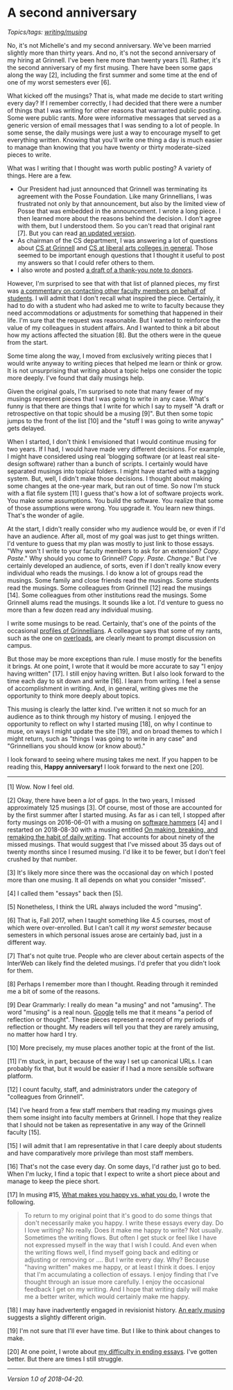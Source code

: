 A second anniversary
====================

*Topics/tags: [writing/musing](index-on-writing)*

No, it's not Michelle's and my second anniversary.  We've been married
slightly more than thirty years.  And no, it's not the second anniversary
of my hiring at Grinnell.  I've been here more than twenty years [1].
Rather, it's the second anniversary of my first musing.  There have been
some gaps along the way [2], including the first summer and some time at
the end of one of my worst semesters ever [6].

What kicked off the musings?  That is, what made me decide to start
writing every day?  If I remember correctly, I had decided that there were
a number of things that I was writing for other reasons that warranted
public posting.  Some were public rants.  More were informative messages
that served as a generic version of email messages that I was sending
to a lot of people.  In some sense, the daily musings were just a way
to encourage myself to get everything written.  Knowing that you'll write
one thing a day is much easier to manage than knowing that you have
twenty or thirty moderate-sized pieces to write.

What was I writing that I thought was worth public posting?  A variety
of things.  Here are a few.

* Our President had just announced that Grinnell was terminating its
  agreement with the Posse Foundation.  Like many Grinnellians, I was
  frustrated not only by that announcement, but also by the limited
  view of Posse that was embedded in the announcement.  I wrote
  a long piece.  I then learned more about the reasons behind the
  decision.  I don't agree with them, but I understood them.  So you
  can't read that original rant [7].  But you can read [an updated
  version](posse-termination-revisited).
* As chairman of the CS department, I was answering a lot of questions
  about [CS at Grinnell](grinnell-cs) and [CS at liberal arts colleges
  in general](lac-vs-university).  Those seemed to be important enough
  questions that I thought it useful to post my answers so that I could
  refer others to them.
* I also wrote and posted [a draft of a thank-you note to
  donors](donor-thank-you).

However, I'm surprised to see that with that list of planned pieces,
my first was [a commentary on contacting other faculty members on behalf
of students](contacting-faculty).  I will admit that I don't recall
what inspired the piece.  Certainly, it had to do with a student who
had asked me to write to faculty because they need accommodations or
adjustments for something that happened in their life.  I'm sure that
the request was reasonable.  But I wanted to reinforce the value of my
colleagues in student affairs.  And I wanted to think a bit about how
my actions affected the situation [8].  But the others were in the queue
from the start.

Some time along the way, I moved from exclusively writing pieces that
I would write anyway to writing pieces that helped me learn or think
or grow.  It is not unsurprising that writing about a topic helps one
consider the topic more deeply.  I've found that daily musings help.

Given the original goals, I'm surprised to note that many fewer of
my musings represent pieces that I was going to write in any case.
What's funny is that there are things that I write for which I say to
myself "A draft or retrospective on that topic should be a musing [9]".
But then some topic jumps to the front of the list [10] and the "stuff
I was going to write anyway" gets delayed.

When I started, I don't think I envisioned that I would continue musing
for two years.  If I had, I would have made very different decisions.
For example, I might have considered using real 'blogging software
(or at least real site-design software) rather than a bunch of scripts.
I certainly would have separated musings into topical folders.  I might
have started with a tagging system.  But, well, I didn't make those
decisions.  I thought about making some changes at the one-year mark, but
ran out of time.  So now I'm stuck with a flat file system [11] I guess
that's how a lot of software projects work.  You make some assumptions.
You build the software.  You realize that some of those assumptions were
wrong.  You upgrade it.  You learn new things.  That's the wonder of agile.

At the start, I didn't really consider who my audience would be, or even
if I'd have an audience.  After all, most of my goal was just to get
things written.  I'd venture to guess that my plan was mostly to just link
to those essays.  "Why won't I write to your faculty members to ask for an
extension?  *Copy*. *Paste*."  Why should you come to Grinnell?  *Copy*.
*Paste*.  *Change*."  But I've certainly developed an audience, of sorts,
even if I don't really know every individual who reads the musings.  I do
know a lot of groups read the musings.  Some family and close friends
read the musings.  Some students read the musings.  Some colleagues
from Grinnell [12] read the musings [14].  Some colleagues from other
institutions read the musings.  Some Grinnell alums read the musings.
It sounds like a lot.  I'd venture to guess no more than a few dozen
read any individual musing.

I write some musings to be read.  Certainly, that's one of the points of
the occasional [profiles of Grinnellians](index-grinnellians).  A colleague
says that some of my rants, such as the one on [overloads](overloads),
are clearly meant to prompt discussion on campus.

But those may be more exceptions than rule.  I muse mostly for the
benefits it brings.  At one point, I wrote that it would be more accurate
to say "I enjoy having written" [17].  I still enjoy having written.
But I also look forward to the time each day to sit down and write [16].
I learn from writing.  I feel a sense of accomplishment in writing.
And, in general, writing gives me the opportunity to think more deeply
about topics.

This musing is clearly the latter kind.  I've written it not so much for
an audience as to think through my history of musing.  I enjoyed the
opportunity to reflect on why I started musing [18], on why I continue
to muse, on ways I might update the site [19], and on broad themes to
which I might return, such as "things I was going to write in any case"
and "Grinnellians you should know (or know about)."

I look forward to seeing where musing takes me next.  If you happen to 
be reading this, **Happy anniversary!**  I look forward to the next one [20].

---

[1] Wow.  Now I feel old.

[2] Okay, there have been a *lot* of gaps.  In the two years, I missed
approximately 125 musings [3].  Of course, most of those are accounted
for by the first summer after I started musing.  As far as i
can tell, I stopped after forty musings on 2016-06-01 with a musing on
[software hammers](software-hammers) [4] and I restarted on 2018-08-30
with a musing entitled [On making, breaking, and remaking the habit
of daily writing](habit-of-writing).  That accounts for about ninety of
the missed musings.  That would suggest that I've missed about 35 days
out of twenty months since I resumed musing.  I'd like it to be fewer,
but I don't feel crushed by that number.

[3] It's likely more since there was the occasional day on which I posted
more than one musing.  It all depends on what you consider "missed".

[4] I called them "essays" back then [5].

[5] Nonetheless, I think the URL always included the word "musing".

[6] That is, Fall 2017, when I taught something like 4.5 courses, most
of which were over-enrolled.  But I can't call it *my worst semester*
because semesters in which personal issues arose are certainly bad,
just in a different way.

[7] That's not quite true.  People who are clever about certain aspects
of the InterWeb can likely find the deleted musings.  I'd prefer that you
didn't look for them.

[8] Perhaps I remember more than I thought.  Reading through it reminded
me a bit of some of the reasons.

[9] Dear Grammarly: I really do mean "a musing" and not "amusing".  The
word "musing" is a real noun.
[Google](https://www.google.com/search?q=musing) tells me that it means
"a period of reflection or thought".  These pieces represent a record of
my periods of reflection or thought.  My readers will tell you that they
are rarely amusing, no matter how hard I try.

[10] More precisely, my muse places another topic at the front of the list.

[11] I'm stuck, in part, because of the way I set up canonical URLs.  I
can probably fix that, but it would be easier if I had a more sensible
software platform.

[12] I count faculty, staff, and administrators under the category of
"colleagues from Grinnell".

[14] I've heard from a few staff members that reading my musings gives them
some insight into faculty members at Grinnell.  I hope that they realize
that I should not be taken as representative in any way of the Grinnell
faculty [15].

[15] I will admit that I am representative in that I care deeply about 
students and have comparatively more privilege than most staff members.

[16] That's not the case every day.  On some days, I'd rather just go
to bed.  When I'm lucky, I find a topic that I expect to write a short
piece about and manage to keep the piece short.

[17] In musing #15, [What makes you happy vs. what you do](enjoy-vs-do),
I wrote the following.

> To return to my original point that it's good to do some things that don't necessarily make you happy. I write these essays every day. Do I love writing? No really. Does it make me happy to write? Not usually. Sometimes the writing flows. But often I get stuck or feel like I have not expressed myself in the way that I wish I could. And even when the writing flows well, I find myself going back and editing or adjusting or removing or .... But I write every day. Why? Because "having written" makes me happy, or at least I think it does. I enjoy that I'm accumulating a collection of essays. I enjoy finding that I've thought through an issue more carefully. I enjoy the occasional feedback I get on my writing. And I hope that writing daily will make me a better writer, which would certainly make me happy.

[18] I may have inadvertently engaged in revisionist history.  [An early
musing](genesis) suggests a slightly different origin.

[19] I'm not sure that I'll ever have time.  But I like to think about
changes to make.

[20] At one point, I wrote about [my difficulty in ending essays](wrapping-up).
I've gotten better.  But there are times I still struggle.

---

*Version 1.0 of 2018-04-20.*
